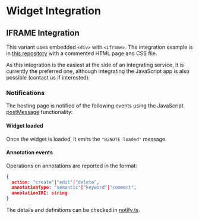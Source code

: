 # Widget Integration

## IFRAME Integration

This variant uses embedded `<div>` with `<iframe>`. The integration example is in [this repository](https://github.com/e-sdf/B2NOTE-Integration-Example) with a commented HTML page and CSS file.

As this integration is the easiest at the side of an integrating service, it is currently the preferred one, although integrating the JavaScript app is also possible (contact us if interested).

### Notifications

The hosting page is notified of the following events using the JavaScript [postMessage](https://developer.mozilla.org/en-US/docs/Web/API/Window/postMessage) functionality:

#### Widget loaded

Once the widget is loaded, it emits the `"B2NOTE loaded"` message.

#### Annotation events

Operations on annotations are reported in the format:

```json
{
  action: "create"|"edit"|"delete",
  annotationType: "semantic"|"keyword"|"comment",
  annotationIRI: string
}
```
The details and definitions can be checked in [notify.ts](https://github.com/e-sdf/b2note-client-lib/blob/master/src/client/components/notify.ts).

